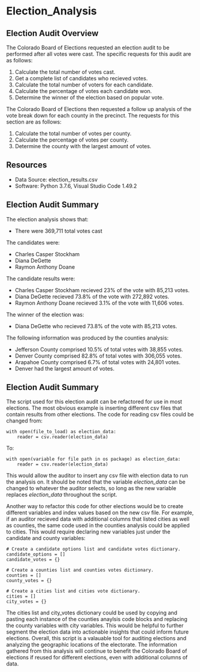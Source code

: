 # Election_Analysis

## Election Audit Overview
The Colorado Board of Elections requested an election audit to be performed after all votes were cast. The specific requests for this audit are as follows:
  1. Calculate the total number of votes cast. 
  2. Get a complete list of candidates who recieved votes.
  3. Calculate the total number of voters for each candidate.
  4. Calculate the percentage of votes each candidate won.
  5. Determine the winner of the election based on popular vote.
  
The Colorado Board of Elections then requested a follow up analysis of the vote break down for each county in the precinct. The requests for this section are as follows:
  1. Calculate the total number of votes per county.
  2. Calculate the percentage of votes per county.
  3. Determine the county with the largest amount of votes.
  
## Resources

- Data Source: election_results.csv
- Software: Python 3.7.6, Visual Studio Code 1.49.2

## Election Audit Summary

The election analysis shows that:
- There were 369,711 total votes cast

The candidates were:
- Charles Casper Stockham
- Diana DeGette
- Raymon Anthony Doane
  
The candidate results were:
- Charles Casper Stockham recieved 23% of the vote with 85,213 votes.
- Diana DeGette recieved 73.8% of the vote with 272,892 votes.
- Raymon Anthony Doane recieved 3.1% of the vote with 11,606 votes.
  
The winner of the election was:
- Diana DeGette who recieved 73.8% of the vote with 85,213 votes.
  
The following information was produced by the counties analysis:
- Jefferson County comprised 10.5% of total votes with 38,855 votes.
- Denver County comprised 82.8% of total votes with 306,055 votes.
- Arapahoe County comprised 6.7% of total votes with 24,801 votes. 
- Denver had the largest amount of votes.

## Election Audit Summary

The script used for this election audit can be refactored for use in most elections. The most obvious example is inserting different csv files that contain results from other elections. The code for reading csv files could be changed from:
```
with open(file_to_load) as election_data:
    reader = csv.reader(election_data)
```
To:
```
with open(variable for file path in os package) as election_data:
    reader = csv.reader(election_data)
```
This would allow the auditor to insert any csv file with election data to run the analysis on. It should be noted that the variable *election_data* can be changed to whatever the auditor selects, so long as the new variable replaces *election_data* throughout the script. 

Another way to refactor this code for other elections would be to create different variables and index values based on the new csv file. For example, if an auditor recieved data with additional columns that listed cities as well as counties, the same code used in the counties analysis could be applied to cities. This would require declaring new variables just under the candidate and county variables:
```
# Create a candidate options list and candidate votes dictionary.
candidate_options = []
candidate_votes = {}

# Create a counties list and counties votes dictionary.
counties = []
county_votes = {}

# Create a cities list and cities vote dictionary.
cities = []
city_votes = {}
```
The cities list and city_votes dictionary could be used by copying and pasting each instance of the counties anaylsis code blocks and replacing the county variables with city variables. This would be helpful to further segment the election data into actionable insights that could inform future elections. Overall, this script is a valauable tool for auditing elections and analyzing the geographic locations of the electorate. The information gathered from this analysis will continue to benefit the Colorado Board of elections if reused for different elections, even with additional columns of data. 






